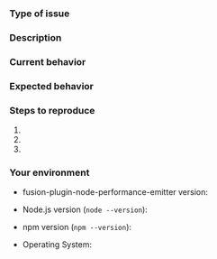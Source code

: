 <!--
  Thank you for taking the time to submit an issue.

  Before opening a new issue, please search existing issues (https://github.com/fusionjs/fusion-plugin-node-performance-emitter/issues)
  to double-check your issue isn't already known.

  To make it easier for us to help you — please follow the suggested format below.
-->

<!--- Provide a general summary of the issue in the title -->

### Type of issue

<!-- Feature request or bug -->

### Description

<!--- Describe the issue or the enhancement you want to see. -->

### Current behavior

<!--- What happens. -->

### Expected behavior

<!--- What should happen. -->

### Steps to reproduce

1.
2.
3.

### Your environment

* fusion-plugin-node-performance-emitter version:

* Node.js version (`node --version`):

* npm version (`npm --version`):

* Operating System: